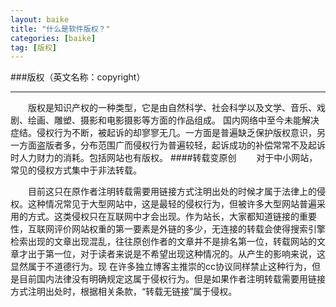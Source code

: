 ```yaml
---
layout: baike
title: "什么是软件版权？"
categories: [baike]
tag: [版权]
---
```


###版权（英文名称：copyright）
<hr>
&emsp;&emsp;版权是知识产权的一种类型，它是由自然科学、社会科学以及文学、音乐、戏剧、绘画、雕塑、摄影和电影摄影等方面的作品组成。
国内网络中至今未能解决症结。侵权行为不断，被起诉的却寥寥无几。一方面是普遍缺乏保护版权意识，另一方面盗版者多，分布范围广而侵权行为普遍较轻，起诉成功的补偿常常不及起诉时人力财力的消耗。包括网站也有版权。
####转载变原创
&emsp;&emsp;对于中小网站，常见的侵权方式集中于非法转载。
  
&emsp;&emsp;目前这只在原作者注明转载需要用链接方式注明出处的时候才属于法律上的侵权。这种情况常见于大型网站中，这是最轻的侵权行为，但被许多大型网站普遍采用的方式。这类侵权只在互联网中才会出现。作为站长，大家都知道链接的重要性，互联网评价网站权重的第一要素是外链的多少，无连接的转载会使得搜索引擎检索出现的文章出现混乱，往往原创作者的文章并不是排名第一位，转载网站的文章才出于第一位，对于读者来说是不希望出现这种情况的。从产生的影响来说，这显然属于不道德行为。现 在许多独立博客主推崇的cc协议同样禁止这种行为，但是目前国内法律没有明确规定这属于侵权行为。但是如果作者注明转载需要用链接方式注明出处时，根据相关条款，“转载无链接”属于侵权。